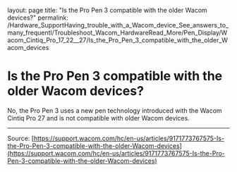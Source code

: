 layout: page
title: "Is the Pro Pen 3 compatible with the older Wacom devices?"
permalink: /Hardware_SupportHaving_trouble_with_a_Wacom_device_See_answers_to_many_frequentl/Troubleshoot_Wacom_HardwareRead_More/Pen_Display/Wacom_Cintiq_Pro_17_22__27/Is_the_Pro_Pen_3_compatible_with_the_older_Wacom_devices

# Is the Pro Pen 3 compatible with the older Wacom devices?

No, the Pro Pen 3 uses a new pen technology introduced with the Wacom Cintiq Pro 27 and is not compatible with older Wacom devices.

---
Source: [https://support.wacom.com/hc/en-us/articles/9171773767575-Is-the-Pro-Pen-3-compatible-with-the-older-Wacom-devices](https://support.wacom.com/hc/en-us/articles/9171773767575-Is-the-Pro-Pen-3-compatible-with-the-older-Wacom-devices)
